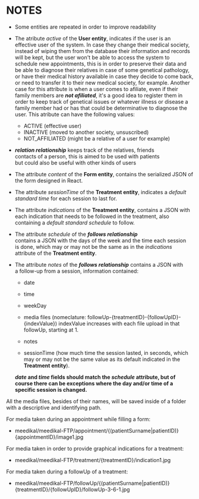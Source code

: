 # NOTES

- Some entities are repeated in order to improve readability
- The atribute _active_ of the **User entity**, indicates if the user is an effective user of the system. In case they change their medical society, instead of wiping them from the database their information and records will be kept, but the user won't be able to access the system to schedule new appointments, this is in order to preserve their data and be able to diagnose their relatives in case of some genetical pathology, or have their medical history available in case they decide to come back, or need to transfer it to their new medical society, for example. Another case for this attribute is when a user comes to afiliate, even if their family members are **_not afiliated_**, it's a good idea to register them in order to keep track of genetical issues or whatever illness or disease a family member had or has that could be determinative to diagnose the user.
  This atribute can have the following values:
  - ACTIVE (effective user)
  - INACTIVE (moved to another society, unsuscribed)
  - NOT_AFFILIATED (might be a relative of a user for example)
- **_relation relationship_** keeps track of the relatives, friends contacts of a person, this is aimed to be used with patients but could also be useful with other kinds of users

- The attribute *content* of the **Form entity**, contains the serialized JSON of the form designed in React.

- The attribute _sessionTime_ of the **Treatment entity**, indicates a _default standard time_ for each session to last for.

- The attribute _indications_ of the **Treatment entity**, contains a JSON with each indication that needs to be followed in the treatment, also containing a _default standard schedule_ to follow.

- The attribute *schedule* of the **_follows relationship_** contains a JSON with the days of the week and the time each session is done, which may or may not be the same as in the _indications_ attribute of the **Treatment entity**.

- The attribute *notes* of the **_follows relationship_** contains a JSON with a follow-up from a session, information contained:

  - date

  - time

  - weekDay

  - media files (nomeclature: followUp-{treatmentID}-{followUpID}-{indexValue}) indexValue increases with each file upload in that followUp, starting at 1.

  - notes

  - sessionTime (how much time the session lasted, in seconds, which may or may not be the same value as its default indicated in the **Treatment entity**).

  **_date_ and _time_ fields should match the _schedule_ attribute, but of course there can be exceptions where the day and/or time of a specific session is changed.**

All the media files, besides of their names, will be saved inside of a folder with a descriptive and identifying path.

For media taken during an appointment while filling a form:

- meedikal/meedikal-FTP/appointment/{(patientSurname|patientID)}{appointmentID}/image1.jpg

For media taken in order to provide graphical indications for a treatment:

- meedikal/meedikal-FTP/treatment/{treatmentID}/indication1.jpg

For media taken during a followUp of a treatment:

- meedikal/meedikal-FTP/followUp/{(patientSurname|patientID)}{treatmentID}/{followUpID}/followUp-3-6-1.jpg
